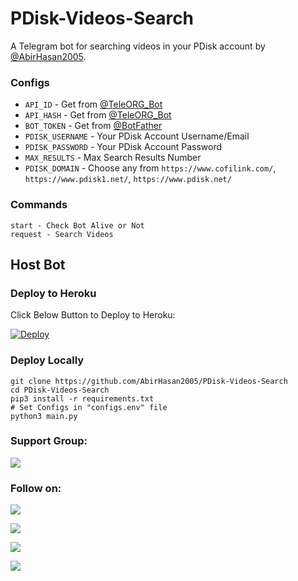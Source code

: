 # PDisk-Videos-Search
A Telegram bot for searching videos in your PDisk account by [@AbirHasan2005](https://t.me/AbirHasan2005).

### Configs
- `API_ID` - Get from [@TeleORG_Bot](https://t.me/TeleORG_Bot)
- `API_HASH` - Get from [@TeleORG_Bot](https://t.me/TeleORG_Bot)
- `BOT_TOKEN` - Get from [@BotFather](https://t.me/BotFather)
- `PDISK_USERNAME` - Your PDisk Account Username/Email
- `PDISK_PASSWORD` - Your PDisk Account Password
- `MAX_RESULTS` - Max Search Results Number
- `PDISK_DOMAIN` - Choose any from `https://www.cofilink.com/`, `https://www.pdisk1.net/`, `https://www.pdisk.net/`

### Commands
```
start - Check Bot Alive or Not
request - Search Videos
```

## Host Bot
### Deploy to Heroku
Click Below Button to Deploy to Heroku:

[![Deploy](https://www.herokucdn.com/deploy/button.svg)](https://heroku.com/deploy?template=https://github.com/AbirHasan2005/PDisk-Videos-Search)

### Deploy Locally
```shell
git clone https://github.com/AbirHasan2005/PDisk-Videos-Search
cd PDisk-Videos-Search
pip3 install -r requirements.txt
# Set Configs in "configs.env" file
python3 main.py
```

### Support Group:
<a href="https://t.me/JoinOT"><img src="https://img.shields.io/badge/Telegram-Join%20Telegram%20Group-blue.svg?logo=telegram"></a>

### Follow on:
<p align="left">
<a href="https://github.com/AbirHasan2005"><img src="https://img.shields.io/badge/GitHub-Follow%20on%20GitHub-inactive.svg?logo=github"></a>
</p>
<p align="left">
<a href="https://twitter.com/AbirHasan2005"><img src="https://img.shields.io/badge/Twitter-Follow%20on%20Twitter-informational.svg?logo=twitter"></a>
</p>
<p align="left">
<a href="https://facebook.com/AbirHasan2005"><img src="https://img.shields.io/badge/Facebook-Follow%20on%20Facebook-blue.svg?logo=facebook"></a>
</p>
<p align="left">
<a href="https://instagram.com/AbirHasan2005"><img src="https://img.shields.io/badge/Instagram-Follow%20on%20Instagram-important.svg?logo=instagram"></a>
</p>
